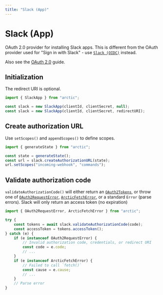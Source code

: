 ```yaml
---
title: "Slack (App)"
---
```


# Slack (App)

OAuth 2.0 provider for installing Slack apps. This is different from the OAuth provider used for "Sign in with Slack" - use [`Slack (OIDC)`](/providers/slack-oidc) instead.

Also see the [OAuth 2.0](/guides/oauth2) guide.

## Initialization

The redirect URI is optional.

```ts
import { SlackApp } from "arctic";

const slack = new SlackApp(clientId, clientSecret, null);
const slack = new SlackApp(clientId, clientSecret, redirectURI);
```

## Create authorization URL

Use `setScopes()` and `appendScopes()` to define scopes.

```ts
import { generateState } from "arctic";

const state = generateState();
const url = slack.createAuthorizationURL(state);
url.setScopes("incoming-webhook", "commands");
```

## Validate authorization code

`validateAuthorizationCode()` will either return an [`OAuth2Tokens`](/reference/OAuth2Tokens), or throw one of [`OAuth2RequestError`](/reference/OAuth2RequestError), [`ArcticFetchError`](/reference/ArcticFetchError), or a standard `Error` (parse errors). Slack will only return an access token (no expiration)

```ts
import { OAuth2RequestError, ArcticFetchError } from "arctic";

try {
	const tokens = await slack.validateAuthorizationCode(code);
	const accessToken = tokens.accessToken();
} catch (e) {
	if (e instanceof OAuth2RequestError) {
		// Invalid authorization code, credentials, or redirect URI
		const code = e.code;
		// ...
	}
	if (e instanceof ArcticFetchError) {
		// Failed to call `fetch()`
		const cause = e.cause;
		// ...
	}
	// Parse error
}
```
